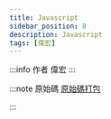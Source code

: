 ```yaml
---
title: Javascript
sidebar_position: 8
description: Javascript
tags: [偉宏]
---
```

:::info 作者
偉宏
:::

:::note 原始碼
[原始碼打包](./2023-11-29/code.7z)

:::